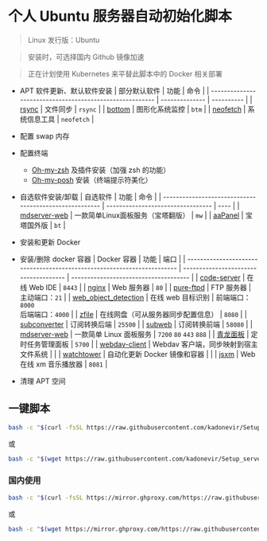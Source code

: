 # 个人 Ubuntu 服务器自动初始化脚本

> Linux 发行版：Ubuntu

> 安装时，可选择国内 Github 镜像加速

> 正在计划使用 Kubernetes 来平替此脚本中的 Docker 相关部署

- APT 软件更新、默认软件安装
  | 部分默认软件                                             | 功能           | 命令       |
  | -------------------------------------------------------- | -------------- | ---------- |
  | [rsync](https://github.com/coder/code-server)            | 文件同步       | `rsync`    |
  | [bottom](https://hub.docker.com/_/nginx)                 | 图形化系统监控 | `btm`      |
  | [neofetch](https://hub.docker.com/r/stilliard/pure-ftpd) | 系统信息工具   | `neofetch` |

- 配置 swap 内存
- 配置终端
  - [Oh-my-zsh](https://github.com/ohmyzsh/ohmyzsh) 及插件安装（加强 zsh 的功能）
  - [Oh-my-posh](https://github.com/JanDeDobbeleer/oh-my-posh) 安装（终端提示符美化）
- 自选软件安装/卸载
  | 自选软件                                               | 功能                              | 命令 |
  | ------------------------------------------------------ | --------------------------------- | ---- |
  | [mdserver-web](https://github.com/midoks/mdserver-web) | 一款简单Linux面板服务（宝塔翻版） | `mw` |
  | [aaPanel](https://www.aapanel.com/new/index.html)      | 宝塔国外版                        | `bt` |

- 安装和更新 Docker
- 安装/删除 docker 容器
  | Docker 容器                                                             | 功能                                  | 端口                                  |
  | ----------------------------------------------------------------------- | ------------------------------------- | ------------------------------------- |
  | [code-server](https://github.com/coder/code-server)                     | 在线 Web IDE                          | `8443`                                |
  | [nginx](https://hub.docker.com/_/nginx)                                 | Web 服务器                            | `80`                                  |
  | [pure-ftpd](https://hub.docker.com/r/stilliard/pure-ftpd)               | FTP 服务器                            | 主动端口：`21`                        |
  | [web_object_detection](https://github.com/Tsanfer/web_object_detection) | 在线 web 目标识别                     | 前端端口：`8000`<br/>后端端口：`4000` |
  | [zfile](https://github.com/zfile-dev/zfile)                             | 在线网盘（可从服务器同步配置信息）    | `8080`                                |
  | [subconverter](https://github.com/tindy2013/subconverter)               | 订阅转换后端                          | `25500`                               |
  | [subweb](https://github.com/CareyWang/sub-web)                          | 订阅转换前端                          | `58080`                               |
  | [mdserver-web](https://github.com/midoks/mdserver-web)                  | 一款简单 Linux 面板服务               | `7200` `80` `443` `888`               |
  | [青龙面板](https://github.com/whyour/qinglong)                          | 定时任务管理面板                      | `5700`                                |
  | [webdav-client](https://github.com/efrecon/docker-webdav-client)        | Webdav 客户端，同步映射到宿主文件系统 |                                       |
  | [watchtower](https://github.com/containrrr/watchtower)                  | 自动化更新 Docker 镜像和容器          |                                       |
  | [jsxm](https://github.com/a1k0n/jsxm)                                   | Web 在线 xm 音乐播放器              | `8081`                                |

- 清理 APT 空间

## 一键脚本

```bash
bash -c "$(curl -fsSL https://raw.githubusercontent.com/kadonevir/Setup_server/main/Setup.sh)"
```

或

```bash
bash -c "$(wget https://raw.githubusercontent.com/kadonevir/Setup_server/main/Setup.sh -O -)"
```

### 国内使用

```bash
bash -c "$(curl -fsSL https://mirror.ghproxy.com/https://raw.githubusercontent.com/kadonevir/Setup_server/main/Setup.sh)"
```

或

```bash
bash -c "$(wget https://mirror.ghproxy.com/https://raw.githubusercontent.com/kadonevir/Setup_server/main/Setup.sh -O -)"
```
